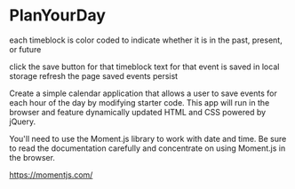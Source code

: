 # PlanYourDay

<!-- using a daily planner to create a schedule -->
<!-- open the planner -->
<!-- the current day is displayed at the top of the calendar -->
<!-- scroll down -->
<!-- presented with timeblocks for standard business hours -->
<!-- view the timeblocks for that day -->
each timeblock is color coded to indicate whether it is in the past, present, or future
<!-- click into a timeblock -->
<!-- can enter an event -->
click the save button for that timeblock
text for that event is saved in local storage
refresh the page saved events persist

Create a simple calendar application that allows a user to save events for each hour of the day by modifying starter code. This app will run in the browser and feature dynamically updated HTML and CSS powered by jQuery.

You'll need to use the Moment.js library to work with date and time. Be sure to read the documentation carefully and concentrate on using Moment.js in the browser.

https://momentjs.com/